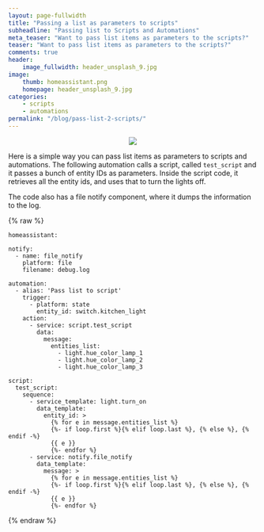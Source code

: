 ```yaml
---
layout: page-fullwidth
title: "Passing a list as parameters to scripts"
subheadline: "Passing list to Scripts and Automations"
meta_teaser: "Want to pass list items as parameters to the scripts?"
teaser: "Want to pass list items as parameters to the scripts?"
comments: true
header:
    image_fullwidth: header_unsplash_9.jpg
image:
    thumb: homeassistant.png
    homepage: header_unsplash_9.jpg
categories:
    - scripts
    - automations
permalink: "/blog/pass-list-2-scripts/"
---
```


<center><img src="{{site.url}}/images/awesome-ha-303x182.jpg"></center>

Here is a simple way you can pass list items as parameters to scripts and automations. The following automation calls a script, called `test_script` and it passes a bunch of entity IDs as parameters. Inside the script code, it retrieves all the entity ids, and uses that to turn the lights off.

The code also has a file notify component, where it dumps the information to the log. 

{% raw %}
```
homeassistant:

notify:
  - name: file_notify
    platform: file
    filename: debug.log

automation:
  - alias: 'Pass list to script'
    trigger:
      - platform: state
        entity_id: switch.kitchen_light
    action:
      - service: script.test_script
        data:
          message:
            entities_list:
              - light.hue_color_lamp_1
              - light.hue_color_lamp_2
              - light.hue_color_lamp_3

script:
  test_script:
    sequence:
      - service_template: light.turn_on
        data_template:
          entity_id: >
            {% for e in message.entities_list %}
            {%- if loop.first %}{% elif loop.last %}, {% else %}, {% endif -%}
            {{ e }}
            {%- endfor %}
      - service: notify.file_notify
        data_template:
          message: >
            {% for e in message.entities_list %}
            {%- if loop.first %}{% elif loop.last %}, {% else %}, {% endif -%}
            {{ e }}
            {%- endfor %}
```
{% endraw %}
